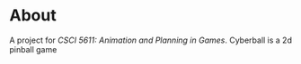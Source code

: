 # About
A project for *CSCI 5611: Animation and Planning in Games*. Cyberball is a 2d pinball game 
